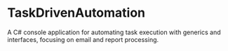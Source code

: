 # TaskDrivenAutomation
 A C# console application for automating task execution with generics and interfaces, focusing on email and report processing.

